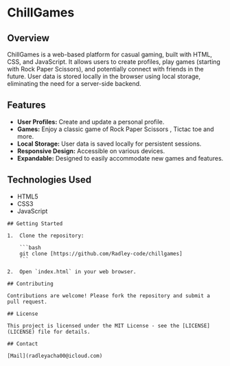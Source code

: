 # ChillGames

## Overview

ChillGames is a web-based platform for casual gaming, built with HTML, CSS, and JavaScript. It allows users to create profiles, play games (starting with Rock Paper Scissors), and potentially connect with friends in the future. User data is stored locally in the browser using local storage, eliminating the need for a server-side backend.

## Features

*   **User Profiles:** Create and update a personal profile.
*   **Games:** Enjoy a classic game of Rock Paper Scissors , Tictac toe and more.
*   **Local Storage:** User data is saved locally for persistent sessions.
*   **Responsive Design:** Accessible on various devices.
*   **Expandable:** Designed to easily accommodate new games and features.

## Technologies Used

*   HTML5
*   CSS3
*   JavaScript


```
## Getting Started

1.  Clone the repository:

    ```bash
    git clone [https://github.com/Radley-code/chillgames]
    ```

2.  Open `index.html` in your web browser.

## Contributing

Contributions are welcome! Please fork the repository and submit a pull request.

## License

This project is licensed under the MIT License - see the [LICENSE](LICENSE) file for details.

## Contact

[Mail](radleyacha00@icloud.com)
```
